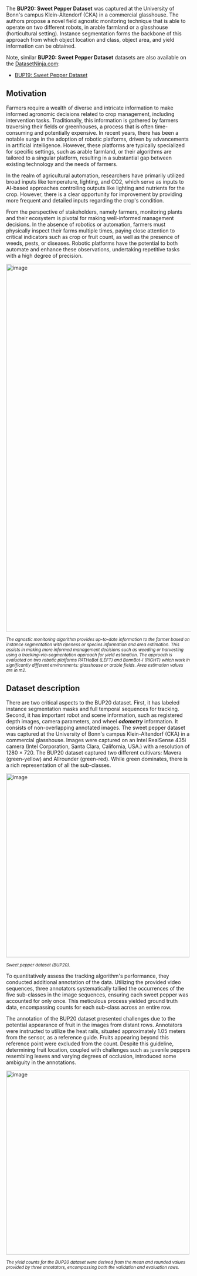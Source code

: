 The **BUP20: Sweet Pepper Dataset** was captured at the University of Bonn's campus Klein-Altendorf (CKA) in a commercial glasshouse. The authors propose a novel field agnostic monitoring technique that is able to operate on two different robots, in arable farmland or a glasshouse (horticultural setting). Instance segmentation forms the backbone of this approach from which object location and class, object area, and yield information can be obtained.

Note, similar **BUP20: Sweet Pepper Dataset** datasets are also available on the [DatasetNinja.com](https://datasetninja.com/):

- [BUP19: Sweet Pepper Dataset](https://datasetninja.com/bup19)

## Motivation

Farmers require a wealth of diverse and intricate information to make informed agronomic decisions related to crop management, including intervention tasks. Traditionally, this information is gathered by farmers traversing their fields or greenhouses, a process that is often time-consuming and potentially expensive. In recent years, there has been a notable surge in the adoption of robotic platforms, driven by advancements in artificial intelligence. However, these platforms are typically specialized for specific settings, such as arable farmland, or their algorithms are tailored to a singular platform, resulting in a substantial gap between existing technology and the needs of farmers.

In the realm of agricultural automation, researchers have primarily utilized broad inputs like temperature, lighting, and CO2, which serve as inputs to AI-based approaches controlling outputs like lighting and nutrients for the crop. However, there is a clear opportunity for improvement by providing more frequent and detailed inputs regarding the crop's condition.

From the perspective of stakeholders, namely farmers, monitoring plants and their ecosystem is pivotal for making well-informed management decisions. In the absence of robotics or automation, farmers must physically inspect their farms multiple times, paying close attention to critical indicators such as crop or fruit count, as well as the presence of weeds, pests, or diseases. Robotic platforms have the potential to both automate and enhance these observations, undertaking repetitive tasks with a high degree of precision.

<img src="https://github.com/dataset-ninja/bup20/assets/120389559/5f4dcb95-20fc-4afc-8bfa-356d60c8712b" alt="image" width="1000">

<span style="font-size: smaller; font-style: italic;">The agnostic monitoring algorithm provides up-to-date information to the farmer based on instance segmentation with ripeness or species information and area estimation. This assists in making more informed management decisions such as weeding or harvesting using a tracking-via-segmentation approach for yield estimation. The approach is evaluated on two robotic platforms PATHoBot (LEFT) and BonnBot-I (RIGHT) which work in significantly different environments: glasshouse or arable fields. Area estimation values are in m2.</span>

## Dataset description

There are two critical aspects to the BUP20 dataset. First, it has labeled instance segmentation masks and full temporal sequences for tracking. Second, it has important robot and scene information, such as registered depth images, camera parameters, and wheel ***odometry*** information. It consists of non-overlapping annotated images. The sweet pepper dataset was captured at the University of Bonn's campus Klein-Altendorf (CKA) in a commercial glasshouse. Images were captured on an Intel RealSense 435i camera (Intel Corporation, Santa Clara, California, USA.) with a resolution of 1280 × 720. The BUP20 dataset captured two different cultivars: Mavera (green-yellow) and Allrounder (green-red). While green dominates, there is a rich representation of all the sub-classes.

<img src="https://github.com/dataset-ninja/bup20/assets/120389559/e2c9092d-de1c-4a3d-b223-007854fa32f1" alt="image" width="500">

<span style="font-size: smaller; font-style: italic;">Sweet pepper dataset (BUP20).</span>

To quantitatively assess the tracking algorithm's performance, they conducted additional annotation of the data. Utilizing the provided video sequences, three annotators systematically tallied the occurrences of the five sub-classes in the image sequences, ensuring each sweet pepper was accounted for only once. This meticulous process yielded ground truth data, encompassing counts for each sub-class across an entire row.

The annotation of the BUP20 dataset presented challenges due to the potential appearance of fruit in the images from distant rows. Annotators were instructed to utilize the heat rails, situated approximately 1.05 meters from the sensor, as a reference guide. Fruits appearing beyond this reference point were excluded from the count. Despite this guideline, determining fruit location, coupled with challenges such as juvenile peppers resembling leaves and varying degrees of occlusion, introduced some ambiguity in the annotations.

<img src="https://github.com/dataset-ninja/bup20/assets/120389559/b30865ff-c594-4852-8427-861d2689420a" alt="image" width="500">

<span style="font-size: smaller; font-style: italic;">The yield counts for the BUP20 dataset were derived from the mean and rounded values provided by three annotators, encompassing both the validation and evaluation rows.</span>